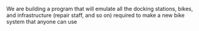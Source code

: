 We are building a program that will emulate all the docking stations, bikes, and infrastructure (repair staff, and so on) required to make a new bike system that anyone can use
